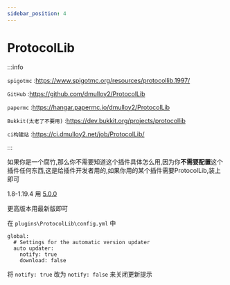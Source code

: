 ```yaml
---
sidebar_position: 4
---
```


# ProtocolLib

:::info

`spigotmc` :https://www.spigotmc.org/resources/protocollib.1997/

`GitHub` :https://github.com/dmulloy2/ProtocolLib

`papermc` :https://hangar.papermc.io/dmulloy2/ProtocolLib

`Bukkit(太老了不要用)` :https://dev.bukkit.org/projects/protocollib

`ci构建站` :https://ci.dmulloy2.net/job/ProtocolLib/

:::

如果你是一个腐竹,那么你不需要知道这个插件具体怎么用,因为你**不需要配置**这个插件任何东西,这是给插件开发者用的,如果你用的某个插件需要ProtocolLib,装上即可

1.8-1.19.4 用 [5.0.0](https://github.com/dmulloy2/ProtocolLib/releases/tag/5.0.0)

更高版本用最新版即可

在 `plugins\ProtocolLib\config.yml` 中

```
global:
  # Settings for the automatic version updater
  auto updater:
    notify: true
    download: false
```

将 `notify: true` 改为 `notify: false` 来关闭更新提示